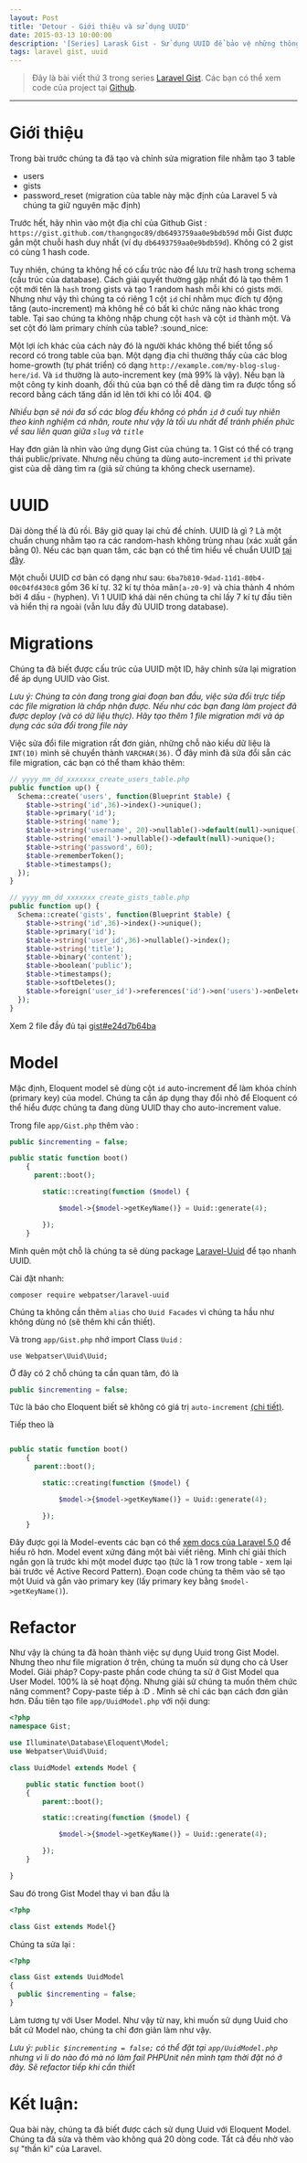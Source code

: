 ```yaml
---
layout: Post
title: 'Detour - Giới thiệu và sử dụng UUID'
date: 2015-03-13 10:00:00
description: '[Series] Larask Gist - Sử dụng UUID để bảo vệ những thông tin nhạy cảm của ứng dụng'
tags: laravel gist, uuid
---
```


> Đây là bài viết thứ 3 trong series [Laravel Gist](http://khoanguyen.me/gioi-thieu-series-larask-gist/).
> Các bạn có thể xem code của project tại [Github](http://github.com/larask/gist).

---

# Giới thiệu

Trong bài trước chúng ta đã tạo và chỉnh sửa migration file nhằm tạo 3 table

- users
- gists
- password_reset (migration của table này mặc định của Laravel 5 và chúng ta giữ nguyên mặc định)

Trước hết, hãy nhìn vào một địa chỉ của Github Gist : `https://gist.github.com/thangngoc89/db6493759aa0e9bdb59d` mỗi Gist được gắn một chuỗi hash duy nhất (ví dụ `db6493759aa0e9bdb59d`). Không có 2 gist có cùng 1 hash code.

Tuy nhiên, chúng ta không hề có cấu trúc nào để lưu trữ hash trong schema (cấu trúc của database). Cách giải quyết thường gặp nhất đó là tạo thêm 1 cột mới tên là `hash` trong gists và tạo 1 random hash mỗi khi có gists mới. Nhưng như vậy thì chúng ta có riêng 1 cột `id`  chỉ nhằm mục đích tự động tăng (auto-increment) mà không hề có bất kì chức năng nào khác trong table. Tại sao chúng ta không nhập chung cột `hash` và cột `id` thành một. Và set cột đó làm primary chính của table? :sound_nice:

Một lợi ích khác của cách này đó là người khác không thể biết tổng số record có trong table của bạn. Một dạng địa chỉ thường thấy của các blog home-growth (tự phát triển) có dạng `http://example.com/my-blog-slug-here/id`. Và `id` thường là auto-increment key (mà 99% là vậy). Nếu bạn là một công ty kinh doanh, đối thủ của bạn có thể dễ dàng tìm ra được tổng số record bằng cách tăng dần id lên tới khi có lỗi 404. :smile:

*Nhiều bạn sẽ nói đa số các blog đều không có phần `id` ở cuối tuy nhiên theo kinh nghiệm cá nhân, route như vậy là tối ưu nhất để tránh phiền phức về sau liên quan giữa `slug` và `title`*

Hay đơn giản là nhìn vào ứng dụng Gist của chúng ta. 1 Gist có thể có trạng thái public/private. Nhưng nếu chúng ta dùng auto-increment `id` thì private gist của dễ dàng tìm ra (giả sử chúng ta không check username).

# UUID

Dài dòng thế là đủ rồi. Bây giờ quay lại chủ đề chính. UUID là gì ? Là một chuẩn chung nhằm tạo ra các random-hash không trùng nhau (xác xuất gần bằng 0).  Nếu các bạn quan tâm, các bạn có thể tìm hiểu về chuẩn UUID [tại đây](http://tools.ietf.org/html/rfc4122).

Một chuỗi UUID cơ bản có dạng như sau: `6ba7b810-9dad-11d1-80b4-00c04fd430c8` gồm 36 kí tự. 32 kí tự thỏa mãn`[a-z0-9]` và chia thành 4 nhóm bởi 4 dấu - (hyphen). Vì 1 UUID khá dài nên chúng ta chỉ lấy 7 kí tự đầu tiên và hiển thị ra ngoài (vẫn lưu đầy đủ UUID trong database).

# Migrations

Chúng ta đã biết được cấu trúc của UUID một ID, hãy chỉnh sửa lại migration để áp dụng UUID vào Gist.

*Lưu ý: Chúng ta còn đang trong giai đoạn ban đầu, việc sửa đổi trực tiếp các file migration là chấp nhận được. Nếu như các bạn đang làm project đã được deploy (và có dữ liệu thực). Hãy tạo thêm 1 file migration mới và áp dụng các sửa đổi trong file này*

Việc sửa đổi file migration rất đơn giản, những chỗ nào kiểu dữ liệu là `INT(10)` mình sẽ chuyển thành `VARCHAR(36)`. Ở đây mình đã sửa đổi sẵn các file migration, các bạn có thể tham khảo thêm:

```php
// yyyy_mm_dd_xxxxxxx_create_users_table.php
public function up() {
  Schema::create('users', function(Blueprint $table) {
    $table->string('id',36)->index()->unique();
    $table->primary('id');
    $table->string('name');
    $table->string('username', 20)->nullable()->default(null)->unique();
    $table->string('email')->nullable()->default(null)->unique();
    $table->string('password', 60);
    $table->rememberToken();
    $table->timestamps();
  });
}
```

```php
// yyyy_mm_dd_xxxxxxx_create_gists_table.php
public function up() {
  Schema::create('gists', function(Blueprint $table) {
    $table->string('id',36)->index()->unique();
    $table->primary('id');
    $table->string('user_id',36)->nullable()->index();
    $table->string('title');
    $table->binary('content');
    $table->boolean('public');
    $table->timestamps();
    $table->softDeletes();
    $table->foreign('user_id')->references('id')->on('users')->onDelete('SET NULL');
  });
}
```

Xem 2 file đầy đủ tại [gist#e24d7b64ba](https://github.com/Larask/gist/commit/e24d7b64ba6ad2da1b1787fb2c98fceb90e01476)

# Model

Mặc định, Eloquent model sẽ dùng cột `id` auto-increment để làm khóa chính (primary key) của model. Chúng ta cần áp dụng thay đổi nhỏ để Eloquent có thể hiểu được chúng ta đang dùng UUID thay cho auto-increment value.

Trong file `app/Gist.php` thêm vào :

```php
public $incrementing = false;

public static function boot()
    {
      parent::boot();

        static::creating(function ($model) {

            $model->{$model->getKeyName()} = Uuid::generate(4);

        });
    }
```

Mình quên một chỗ là chúng ta sẽ dùng package
[Laravel-Uuid](https://github.com/webpatser/laravel-uuid) để tạo nhanh UUID.

Cài đặt nhanh:

`composer require webpatser/laravel-uuid`

Chúng ta không cần thêm `alias` cho `Uuid Facades` vì chúng ta hầu như không dùng nó (sẽ thêm khi cần thiết).

Và trong `app/Gist.php` nhớ import Class `Uuid` :

`use Webpatser\Uuid\Uuid;`

Ở đây có 2 chỗ chúng ta cần quan tâm, đó là

```php
public $incrementing = false;
```

Tức là báo cho Eloquent biết sẽ không có giá trị `auto-increment` [(chi tiết)](https://github.com/illuminate/database/blob/master/Eloquent/Model.php#L58-L63).

Tiếp theo là

```php

public static function boot()
    {
      parent::boot();

        static::creating(function ($model) {

            $model->{$model->getKeyName()} = Uuid::generate(4);

        });
    }
```

Đây được gọi là Model-events các bạn có thể [xem docs của Laravel 5.0](http://laravel.com/docs/5.0/eloquent#model-events) để hiểu rõ hơn. Model event xứng đáng một bài viết riêng. Mình chỉ giải thích ngắn gọn là trước khi một model được tạo (tức là 1 row trong table - xem lại bài trước về Active Record Pattern). Đoạn code chúng ta thêm vào sẽ tạo một Uuid và gắn vào primary key (lấy primary key bằng `$model->getKeyName()`).

# Refactor

Như vậy là chúng ta đã hoàn thành việc sự dụng Uuid trong Gist Model. Nhưng theo như file migration ở trên, chúng ta muốn sử dụng cho cả User Model. Giải pháp? Copy-paste phần code chúng ta sử ở Gist Model qua User Model. 100% là sẽ hoạt động. Nhưng giải sử chúng ta muốn thêm chức năng comment? Copy-paste tiếp à :D . Mình sẽ chỉ các bạn cách đơn giản hơn. Đầu tiên tạo file `app/UuidModel.php` với nội dung:

```php
<?php
namespace Gist;

use Illuminate\Database\Eloquent\Model;
use Webpatser\Uuid\Uuid;

class UuidModel extends Model {

    public static function boot()
    {
        parent::boot();

        static::creating(function ($model) {

            $model->{$model->getKeyName()} = Uuid::generate(4);

        });
    }

}
```

Sau đó trong Gist Model thay vì ban đầu là

```php
<?php

class Gist extends Model{}
```

Chúng ta sửa lại :

```php
<?php

class Gist extends UuidModel
{
  public $incrementing = false;
}
```

Làm tương tự với User Model. Như vậy từ nay, khi muốn sử dụng Uuid cho bất cứ Model nào, chúng ta chỉ đơn giản làm như vậy.

*Lưu ý: `public $incrementing = false;` có thể đặt tại `app/UuidModel.php` nhưng vì li do nào đó mà nó làm fail PHPUnit nên mình tạm thời đặt nó ở đây. Sẽ refactor tiếp khi cần thiết*

# Kết luận:

Qua bài này, chúng ta đã biết được cách sử dụng Uuid với Eloquent Model. Chúng ta đã sửa và thêm vào không quá 20 dòng code. Tất cả đều nhờ vào sự "thần kì" của Laravel.
